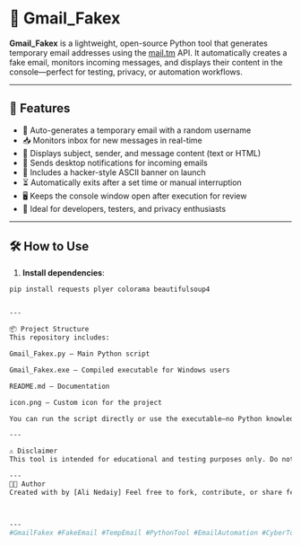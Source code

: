 # 📧 Gmail_Fakex

**Gmail_Fakex** is a lightweight, open-source Python tool that generates temporary email addresses using the [mail.tm](https://mail.tm) API. It automatically creates a fake email, monitors incoming messages, and displays their content in the console—perfect for testing, privacy, or automation workflows.

---

## 🚀 Features

- 🔐 Auto-generates a temporary email with a random username  
- 📥 Monitors inbox for new messages in real-time  
- 📨 Displays subject, sender, and message content (text or HTML)  
- 🔔 Sends desktop notifications for incoming emails  
- 🎨 Includes a hacker-style ASCII banner on launch  
- ⏳ Automatically exits after a set time or manual interruption  
- 🖥 Keeps the console window open after execution for review  
- 🧪 Ideal for developers, testers, and privacy enthusiasts  

---

## 🛠 How to Use

1. **Install dependencies**:

```bash
pip install requests plyer colorama beautifulsoup4


---

📦 Project Structure
This repository includes:

Gmail_Fakex.py — Main Python script

Gmail_Fakex.exe — Compiled executable for Windows users

README.md — Documentation

icon.png — Custom icon for the project

You can run the script directly or use the executable—no Python knowledge required for basic use.

---

⚠️ Disclaimer
This tool is intended for educational and testing purposes only. Do not use it for spamming, phishing, or any illegal activity. Respect privacy and terms of service of third-party APIs.

---
👨‍💻 Author
Created with by [Ali Nedaiy] Feel free to fork, contribute, or share feedback!



---
#GmailFakex #FakeEmail #TempEmail #PythonTool #EmailAutomation #CyberTools #MailTM #OpenSource #GitHubTrending #PrivacyTools #SecurityTesting #PythonScript #HackTools #DevTools #InboxMonitor